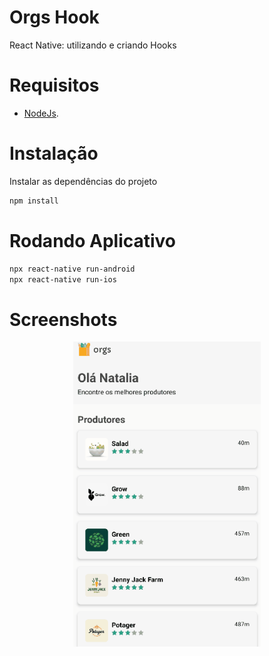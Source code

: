 # Orgs Hook
React Native: utilizando e criando Hooks

# Requisitos
- [NodeJs](https://nodejs.org/en/).


# Instalação 
Instalar as dependências do projeto
```sh
npm install
```

# Rodando Aplicativo
```sh
npx react-native run-android
npx react-native run-ios
```

# Screenshots
<p align="center">
  <img src="https://github.com/karenyov/orgs-hook/blob/main/app.gif" width="300">
</p>

